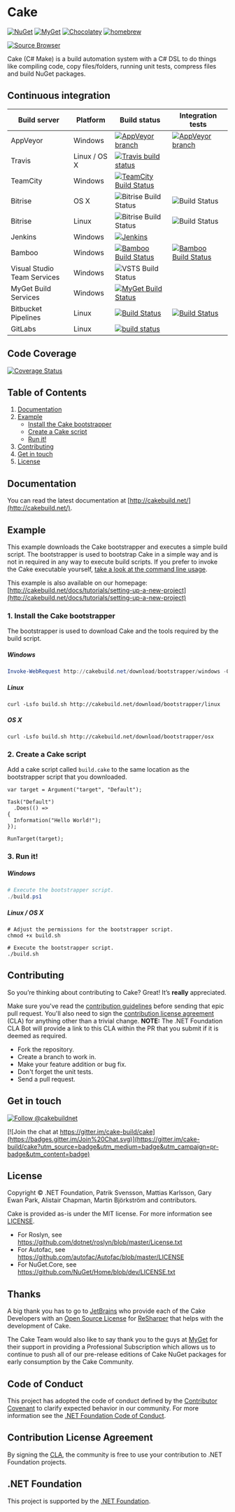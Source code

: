 ﻿# Cake

[![NuGet](https://img.shields.io/nuget/v/Cake.svg)](https://www.nuget.org/packages/Cake) [![MyGet](https://img.shields.io/myget/cake/vpre/Cake.svg?label=myget)](https://www.myget.org/gallery/cake) [![Chocolatey](https://img.shields.io/chocolatey/v/Cake.portable.svg)](https://chocolatey.org/packages/cake.portable)
[![homebrew](https://img.shields.io/homebrew/v/cake.svg)](http://braumeister.org/formula/cake)

[![Source Browser](https://img.shields.io/badge/Browse-Source-green.svg)](http://sourcebrowser.io/Browse/cake-build/cake)

Cake (C# Make) is a build automation system with a C# DSL to do things like compiling code, copy files/folders, running unit tests, compress files and build NuGet packages.

## Continuous integration

| Build server                | Platform     | Build status                                                                                                                                                        | Integration tests                                                                                                                                                   |
|-----------------------------|--------------|---------------------------------------------------------------------------------------------------------------------------------------------------------------------|---------------------------------------------------------------------------------------------------------------------------------------------------------------------|
| AppVeyor                    | Windows      | [![AppVeyor branch](https://img.shields.io/appveyor/ci/cakebuild/cake/develop.svg)](https://ci.appveyor.com/project/cakebuild/cake/branch/develop)                  | [![AppVeyor branch](https://img.shields.io/appveyor/ci/cakebuild/cake-eijwj/develop.svg)](https://ci.appveyor.com/project/cakebuild/cake-eijwj)  |
| Travis                      | Linux / OS X | [![Travis build status](https://travis-ci.org/cake-build/cake.svg?branch=develop)](https://travis-ci.org/cake-build/cake)                                           |                                                                                                                                                                     |
| TeamCity                    | Windows      | [![TeamCity Build Status](http://img.shields.io/teamcity/codebetter/Cake_CakeMaster.svg)](http://teamcity.codebetter.com/viewType.html?buildTypeId=Cake_CakeMaster) |                                                                                                                                                                     |
| Bitrise                     | OS X         | ![Bitrise Build Status](https://www.bitrise.io/app/7a9d707b00881436.svg?token=m8zsF3tNONLaF03eHU-Ftg&branch=develop)                                                | ![Build Status](https://www.bitrise.io/app/804b431c1f27e0a0.svg?token=qKosHEaJAJEqzZcq4s5WRg&branch=develop)                                                        |
| Bitrise                     | Linux        | ![Bitrise Build Status](https://www.bitrise.io/app/b811c91a26b1ea80.svg?token=zdwab0niOTRF4p3HcFYaxQ&branch=develop)                                                | ![Build Status](https://www.bitrise.io/app/5a406f34f22113c6.svg?token=TQPbsmA9yP-iJOhzunIP4w&branch=develop)                                                        |
| Jenkins                     | Windows      | [![Jenkins](https://img.shields.io/jenkins/s/https/cakejenkins.azurewebsites.net/Cake.svg)](https://cakejenkins.azurewebsites.net/job/Cake/lastStableBuild/)       |                                                                                                                                                                     |
| Bamboo                      | Windows      | [![Bamboo Build Status](https://cakebambooshield.azurewebsites.net/planstatus/Flat/CAKE-CAKE.svg)](https://bamboo.devlead.se/browse/CAKE-CAKE/latest)             | [![Bamboo Build Status](https://cakebambooshield.azurewebsites.net/planstatus/Flat/CAKE-IT.svg)](https://bamboo.devlead.se/browse/CAKE-IT/latest)   |
| Visual Studio Team Services | Windows      | ![VSTS Build Status](https://img.shields.io/vso/build/cake-build/af63183c-ac1f-4dbb-93bc-4fa862ea5809/1.svg)                                                        |                                                                                                                                                                     |
| MyGet Build Services        | Windows      | [![MyGet Build Status](https://www.myget.org/BuildSource/Badge/cake-myget-build-service?identifier=53513546-050e-45de-9500-f161c99df6e2)](https://www.myget.org/)   |  &nbsp;                                                                                                                                                             |
| Bitbucket Pipelines         | Linux        | [![Build Status](https://cakebitbucketpipelinesshield.azurewebsites.net/status/cakebuild/cake-integration-tests/develop)](https://cakebitbucketpipelinesshield.azurewebsites.net/url/cakebuild/cake-integration-tests/develop) | [![Build Status](https://cakebitbucketpipelinesshield.azurewebsites.net/status/cakebuild/cake-integration-tests/IntegrationTests_develop)](https://cakebitbucketpipelinesshield.azurewebsites.net/url/cakebuild/cake-integration-tests/IntegrationTests_develop) |
| GitLabs                     | Linux      | [![build status](https://gitlab.com/cake-build/cake/badges/develop/build.svg)](https://gitlab.com/cake-build/cake/builds) |  &nbsp;                                                                                                                                                             |

## Code Coverage

[![Coverage Status](https://coveralls.io/repos/github/cake-build/cake/badge.svg?branch=develop)](https://coveralls.io/github/cake-build/cake?branch=develop)

## Table of Contents

1. [Documentation](https://github.com/cake-build/cake#documentation)
2. [Example](https://github.com/cake-build/cake#example)
    - [Install the Cake bootstrapper](https://github.com/cake-build/cake#1-install-the-cake-bootstrapper)
    - [Create a Cake script](https://github.com/cake-build/cake#2-create-a-cake-script)
    - [Run it!](https://github.com/cake-build/cake#3-run-it)
3. [Contributing](https://github.com/cake-build/cake#contributing)
4. [Get in touch](https://github.com/cake-build/cake#get-in-touch)
5. [License](https://github.com/cake-build/cake#license)

## Documentation

You can read the latest documentation at [http://cakebuild.net/](http://cakebuild.net/).

## Example

This example downloads the Cake bootstrapper and executes a simple build script.
The bootstrapper is used to bootstrap Cake in a simple way and is not in
required in any way to execute build scripts. If you prefer to invoke the Cake
executable yourself, [take a look at the command line usage](http://cakebuild.net/docs/cli/usage).

This example is also available on our homepage:
[http://cakebuild.net/docs/tutorials/setting-up-a-new-project](http://cakebuild.net/docs/tutorials/setting-up-a-new-project)

### 1. Install the Cake bootstrapper

The bootstrapper is used to download Cake and the tools required by the
build script.

##### Windows

```powershell
Invoke-WebRequest http://cakebuild.net/download/bootstrapper/windows -OutFile build.ps1
```

##### Linux

```console
curl -Lsfo build.sh http://cakebuild.net/download/bootstrapper/linux
```

##### OS X

```console
curl -Lsfo build.sh http://cakebuild.net/download/bootstrapper/osx
```

### 2. Create a Cake script

Add a cake script called `build.cake` to the same location as the
bootstrapper script that you downloaded.

```cake
var target = Argument("target", "Default");

Task("Default")
  .Does(() =>
{
  Information("Hello World!");
});

RunTarget(target);
```

### 3. Run it!

##### Windows

```powershell
# Execute the bootstrapper script.
./build.ps1
```

##### Linux / OS X

```console
# Adjust the permissions for the bootstrapper script.
chmod +x build.sh

# Execute the bootstrapper script.
./build.sh
```

## Contributing

So you’re thinking about contributing to Cake? Great! It’s **really** appreciated.

Make sure you've read the [contribution guidelines](http://cakebuild.net/docs/contributing/contribution-guidelines) before sending that epic pull request. You'll also need to sign the [contribution license agreement](https://cla2.dotnetfoundation.org/) (CLA) for anything other than a trivial change.  **NOTE:** The .NET Foundation CLA Bot will provide a link to this CLA within the PR that you submit if it is deemed as required.

* Fork the repository.
* Create a branch to work in.
* Make your feature addition or bug fix.
* Don't forget the unit tests.
* Send a pull request.

## Get in touch

[![Follow @cakebuildnet](https://img.shields.io/badge/Twitter-Follow%20%40cakebuildnet-blue.svg)](https://twitter.com/intent/follow?screen_name=cakebuildnet)

[![Join the chat at https://gitter.im/cake-build/cake](https://badges.gitter.im/Join%20Chat.svg)](https://gitter.im/cake-build/cake?utm_source=badge&utm_medium=badge&utm_campaign=pr-badge&utm_content=badge)

## License

Copyright © .NET Foundation, Patrik Svensson, Mattias Karlsson, Gary Ewan Park, Alistair Chapman, Martin Björkström and contributors.

Cake is provided as-is under the MIT license. For more information see [LICENSE](https://github.com/cake-build/cake/blob/develop/LICENSE).

* For Roslyn, see https://github.com/dotnet/roslyn/blob/master/License.txt
* For Autofac, see https://github.com/autofac/Autofac/blob/master/LICENSE
* For NuGet.Core, see https://github.com/NuGet/Home/blob/dev/LICENSE.txt

## Thanks

A big thank you has to go to [JetBrains](https://www.jetbrains.com) who provide each of the Cake Developers with an [Open Source License](https://www.jetbrains.com/support/community/#section=open-source) for [ReSharper](https://www.jetbrains.com/resharper/) that helps with the development of Cake.

The Cake Team would also like to say thank you to the guys at [MyGet](https://www.myget.org/) for their support in providing a Professional Subscription which allows us to continue to push all of our pre-release editions of Cake NuGet packages for early consumption by the Cake Community.

## Code of Conduct

This project has adopted the code of conduct defined by the [Contributor Covenant](http://contributor-covenant.org/)
to clarify expected behavior in our community.
For more information see the [.NET Foundation Code of Conduct](http://www.dotnetfoundation.org/code-of-conduct).

## Contribution License Agreement

By signing the [CLA](https://cla2.dotnetfoundation.org/), the community is free to use your contribution to .NET Foundation projects.

## .NET Foundation

This project is supported by the [.NET Foundation](http://www.dotnetfoundation.org).
